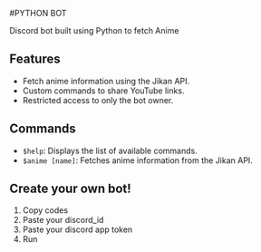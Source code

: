 #PYTHON BOT

Discord bot built using Python to fetch Anime 

## Features

- Fetch anime information using the Jikan API.
- Custom commands to share YouTube links.
- Restricted access to only the bot owner.

## Commands

- `$help`: Displays the list of available commands.
- `$anime [name]`: Fetches anime information from the Jikan API.

## Create your own bot!

1. Copy codes
2. Paste your discord_id
3. Paste your discord app token
4. Run

